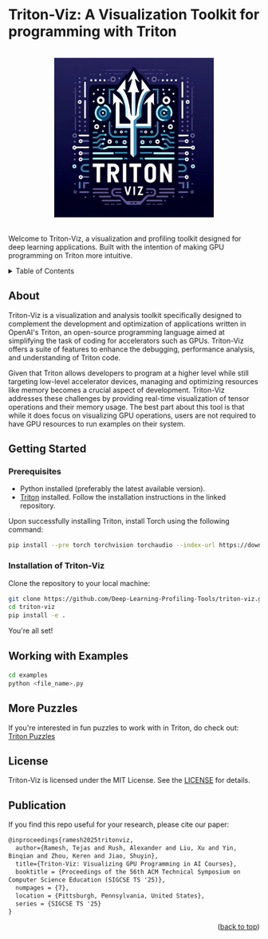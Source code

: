 <a name="readme-top"></a>
# Triton-Viz: A Visualization Toolkit for programming with Triton
<!-- PROJECT LOGO -->
<br />
<div align="center">
    <img src="Logo.jpg" alt="Logo" width="320" height="320">
</div>
<br/>

Welcome to Triton-Viz, a visualization and profiling toolkit designed for deep learning applications. Built with the intention of making GPU programming on Triton more intuitive.

<!-- TABLE OF CONTENTS -->
<details>
  <summary>Table of Contents</summary>
  <ol>
    <li>
      <a href="#About">About</a>
    <li>
      <a href="#Getting-Started">Getting Started</a>
      <ul>
        <li><a href="#Prerequisites">Prerequisites</a></li>
        <li><a href="#Installation-of-Triton_Viz">Installation of Triton_Viz</a></li>
      </ul>
    <li>
      <a href="#Working-with-Examples">Working with examples</a>
    <ul>
        <li><a href="#More-Puzzles">More puzzles</a></li>
      </ul>
    </li>
    <li><a href="#License">License</a></li>
  </ol>
</details>

## About

Triton-Viz is a visualization and analysis toolkit specifically designed to complement the development and optimization of applications written in OpenAI's Triton, an open-source programming language aimed at simplifying the task of coding for accelerators such as GPUs.
Triton-Viz offers a suite of features to enhance the debugging, performance analysis, and understanding of Triton code.

Given that Triton allows developers to program at a higher level while still targeting low-level accelerator devices, managing and optimizing resources like memory becomes a crucial aspect of development.
Triton-Viz addresses these challenges by providing real-time visualization of tensor operations and their memory usage.
The best part about this tool is that while it does focus on visualizing GPU operations, users are not required to have GPU resources to run examples on their system.

## Getting Started

### Prerequisites

- Python installed (preferably the latest available version).
- [Triton](https://github.com/openai/triton/blob/main/README.md) installed. Follow the installation instructions in the linked repository.

Upon successfully installing Triton, install Torch using the following command:

```sh
pip install --pre torch torchvision torchaudio --index-url https://download.pytorch.org/whl/cpu
```


### Installation of Triton-Viz

Clone the repository to your local machine:

```sh
git clone https://github.com/Deep-Learning-Profiling-Tools/triton-viz.git
cd triton-viz
pip install -e .
```

You're all set!

## Working with Examples

```sh
cd examples
python <file_name>.py
```

## More Puzzles

If you're interested in fun puzzles to work with in Triton, do check out: [Triton Puzzles](https://github.com/srush/Triton-Puzzles)

## License

Triton-Viz is licensed under the MIT License. See the [LICENSE](LICENSE) for details.

## Publication
If you find this repo useful for your research, please cite our paper:

```
@inproceedings{ramesh2025tritonviz,
  author={Ramesh, Tejas and Rush, Alexander and Liu, Xu and Yin, Binqian and Zhou, Keren and Jiao, Shuyin},
  title={Triton-Viz: Visualizing GPU Programming in AI Courses},
  booktitle = {Proceedings of the 56th ACM Technical Symposium on Computer Science Education (SIGCSE TS '25)},
  numpages = {7},
  location = {Pittsburgh, Pennsylvania, United States},
  series = {SIGCSE TS '25}
}
```
<p align="right">(<a href="#readme-top">back to top</a>)</p>
